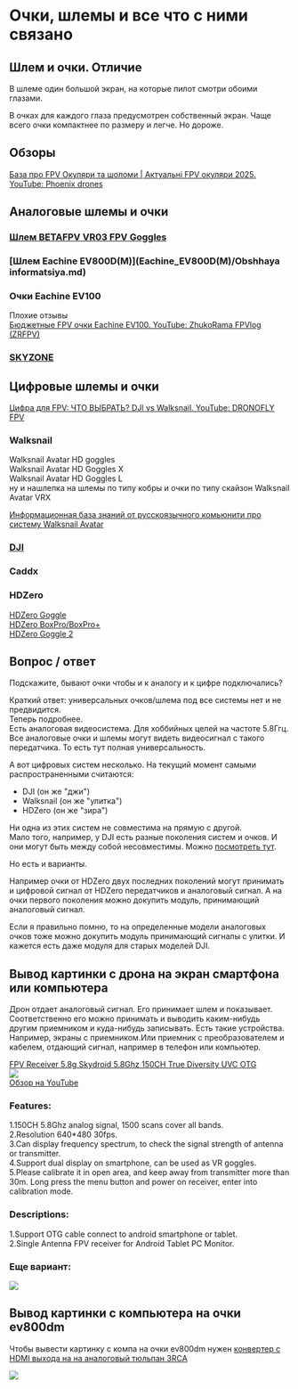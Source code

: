 # Очки, шлемы и все что с ними связано

## Шлем и очки. Отличие  
В шлеме один большой экран, на которые пилот смотри обоими глазами.  

В очках для каждого глаза предусмотрен собственный экран. Чаще всего очки компактнее по размеру и легче. Но дороже.  

## Обзоры
[База про FPV Окуляри та шоломи | Актуальні FPV окуляри 2025. YouTube: Phoenix drones](https://www.youtube.com/watch?v=IEnUclGKDZg)

## Аналоговые шлемы и очки

### [Шлем BETAFPV VR03 FPV Goggles](BETAFPV_VR03.md)

### [Шлем Eachine EV800D(M)](Eachine_EV800D(M)/Obshhaya informatsiya.md)

### Очки Eachine EV100
Плохие отзывы  
[Бюджетные FPV очки Eachine EV100. YouTube: ZhukoRama FPVlog (ZRFPV)](https://www.youtube.com/watch?v=_EjZs71E1_E)  

### [SKYZONE](./SKYZONE/Obshhee.md)  

## Цифровые шлемы  и очки

[Цифра для FPV: ЧТО ВЫБРАТЬ? DJI vs Walksnail. YouTube: DRONOFLY FPV](https://www.youtube.com/watch?v=Oeufcub_bmo)

### Walksnail 
Walksnail Avatar HD goggles  
Walksnail Avatar HD Goggles X  
Walksnail Avatar HD Goggles L  
ну и нашлепка на шлемы по типу кобры и очки по типу скайзон Walksnail Avatar VRX

[Информационная база знаний от русскоязычного комьюнити про систему Walksnail Avatar](https://avatarfpv.ru/)

### [DJI](./DJI/10_Obshhee.md)

### Caddx

### HDZero
[HDZero Goggle](https://www.hd-zero.com/product-page/hdzero-goggle)  
[HDZero BoxPro/BoxPro+](https://www.hd-zero.com/product-page/hdzero-boxpro-boxpro)  
[HDZero Goggle 2](https://www.hd-zero.com/product-page/hdzero-goggle-2)  

## Вопрос / ответ
Подскажите, бывают очки чтобы и к аналогу и к цифре подключались?

Краткий ответ: универсальных очков/шлема под все системы нет и не предвидится.   
Теперь подробнее.  
Есть аналоговая видеосистема. Для хоббийных целей на частоте 5.8Ггц.  
Все аналоговые очки и шлемы могут видеть видеосигнал с такого передатчика. То есть тут полная универсальность.

А вот цифровых систем несколько. На текущий момент самыми распространенными считаются:  
- DJI (он же "джи")  
- Walksnail (он же "улитка")  
- HDZero (он же "зира")  

Ни одна из этих систем не совместима на прямую с другой.  
Мало того, например, у DJI есть разные поколения систем и очков. И они могут быть между собой несовместимы. Можно [посмотреть тут](https://www.helicomicro.com/wp-content/uploads/2021/11/compatibilite-dji-casques-16x-scaled.jpg).

Но есть и варианты.

Например очки от HDZero двух последних поколений могут принимать и цифровой сигнал от HDZero передатчиков и аналоговый сигнал. А на очки первого поколения можно докупить модуль, принимающий аналоговый сигнал.

Если я правильно помню, то на определенные модели аналоговых очков тоже можно докупить модуль принимающий сигналы с улитки. И кажется есть даже модуля для старых моделей DJI.

## Вывод картинки с дрона на экран смартфона или компьютера
Дрон отдает аналоговый сигнал. Его принимает шлем и показывает.  
Соответственно его можно принимать и выводить каким-нибудь другим приемником и куда-нибудь записывать. 
Есть такие устройства. Например, экраны с приемником.Или приемник с преобразователем и кабелем, отдающий сигнал, например в телефон или компьютер.

[FPV Receiver 5.8g Skydroid 5.8Ghz 150CH True Diversity UVC OTG](https://vi.aliexpress.com/item/1005005930052108.html)   
![](FPV_AnalogReciever_SkyDroid.jpg)  
[Обзор на YouTube](https://www.youtube.com/watch?v=1mjfU31WLts)

### Features:    
1.150CH 5.8Ghz analog signal, 1500 scans cover all bands.  
2.Resolution 640*480 30fps.  
3.Can display frequency spectrum, to check the signal strength of antenna or transmitter.  
4.Support dual display on smartphone, can be used as VR goggles.  
5.Please calibrate it in open area, and keep away from transmitter more than 30m. Long press the menu button and power on receiver, enter into calibration mode.  
 
### Descriptions:  
1.Support OTG cable connect to android smartphone or tablet.  
2.Single Antenna FPV receiver for Android Tablet PC Monitor.  

### Еще вариант: 
![](AnalogVideoScreen.jpg)

## Вывод картинки с компьютера на очки ev800dm
Чтобы вывести картинку с компа на очки ev800dm нужен [конвертер с HDMI выхода на на аналоговый тюльпан 3RCA](https://ozon.ru/t/WPXWpAw)
 
![](HDMI_AV_Converter.png)